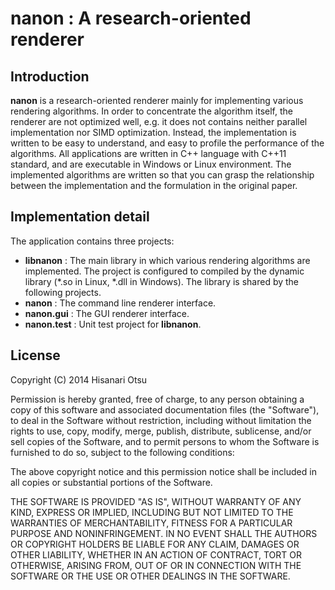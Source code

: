 
nanon : A research-oriented renderer
====================

Introduction
--------------------

**nanon** is a research-oriented renderer mainly for implementing various rendering algorithms.
In order to concentrate the algorithm itself, the renderer are not optimized well, e.g. it does not contains neither parallel implementation nor SIMD optimization. Instead, the implementation is written to be easy to understand, and easy to profile the performance of the algorithms. All applications are written in C++ language with C++11 standard, and are executable in Windows or Linux environment. The implemented algorithms are written so that you can grasp the relationship between the implementation and the formulation in the original paper.

<!--
How to build
--------------------

### Windows

### Linux
-->

Implementation detail
--------------------

The application contains three projects:

- **libnanon** : The main library in which various rendering algorithms are implemented. The project is configured to compiled by the dynamic library (*.so in Linux, *.dll in Windows). The library is shared by the following projects.
- **nanon** : The command line renderer interface.
- **nanon.gui** : The GUI renderer interface.
- **nanon.test** : Unit test project for **libnanon**.    

License
--------------------

Copyright (C) 2014 Hisanari Otsu

Permission is hereby granted, free of charge, to any person obtaining a copy of this software and associated documentation files (the "Software"), to deal in the Software without restriction, including without limitation the rights to use, copy, modify, merge, publish, distribute, sublicense, and/or sell copies of the Software, and to permit persons to whom the Software is furnished to do so, subject to the following conditions:

The above copyright notice and this permission notice shall be included in all copies or substantial portions of the Software.

THE SOFTWARE IS PROVIDED "AS IS", WITHOUT WARRANTY OF ANY KIND, EXPRESS OR IMPLIED, INCLUDING BUT NOT LIMITED TO THE WARRANTIES OF MERCHANTABILITY, FITNESS FOR A PARTICULAR PURPOSE AND NONINFRINGEMENT. IN NO EVENT SHALL THE AUTHORS OR COPYRIGHT HOLDERS BE LIABLE FOR ANY CLAIM, DAMAGES OR OTHER LIABILITY, WHETHER IN AN ACTION OF CONTRACT, TORT OR OTHERWISE, ARISING FROM, OUT OF OR IN CONNECTION WITH THE SOFTWARE OR THE USE OR OTHER DEALINGS IN THE SOFTWARE.